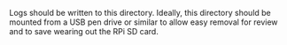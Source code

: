 Logs should be written to this directory. Ideally, this directory should be mounted from a USB pen drive or similar to allow easy removal for review and to save wearing out the RPi SD card.
